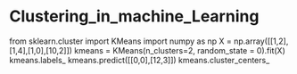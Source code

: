# Clustering_in_machine_Learning

from sklearn.cluster import KMeans
import numpy as np
X = np.array([[1,2],[1,4],[1,0],[10,2]])
kmeans = KMeans(n_clusters=2, random_state = 0).fit(X)
kmeans.labels_
kmeans.predict([[0,0],[12,3]])
kmeans.cluster_centers_
